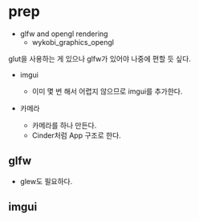 # prep 

- glfw and opengl rendering 
  - wykobi_graphics_opengl 

glut을 사용하는 게 있으나 glfw가 있어야 나중에 편할 듯 싶다. 

- imgui 
  - 이미 몇 번 해서 어렵지 않으므로 imgui를 추가한다. 

- 카메라 
  - 카메라를 하나 만든다. 
  - Cinder처럼 App 구조로 한다.
   
## glfw 

- glew도 필요하다.

## imgui

